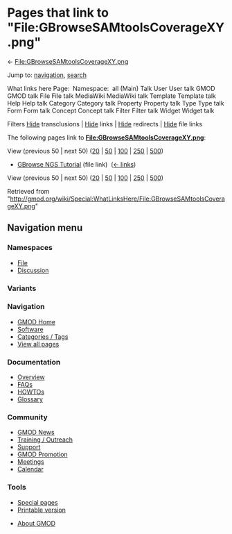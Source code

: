 <div id="mw-page-base" class="noprint">

</div>

<div id="mw-head-base" class="noprint">

</div>

<div id="content" class="mw-body" role="main">

<span id="top"></span>

<div id="mw-js-message" style="display:none;">

</div>



# <span dir="auto">Pages that link to "File:GBrowseSAMtoolsCoverageXY.png"</span>

<div id="bodyContent">

<div id="contentSub">

←
[File:GBrowseSAMtoolsCoverageXY.png](/wiki/File:GBrowseSAMtoolsCoverageXY.png "File:GBrowseSAMtoolsCoverageXY.png")

</div>

<div id="jump-to-nav" class="mw-jump">

Jump to: [navigation](#mw-navigation), [search](#p-search)

</div>

<div id="mw-content-text">

What links here Page:  Namespace:  all (Main) Talk User User talk GMOD
GMOD talk File File talk MediaWiki MediaWiki talk Template Template talk
Help Help talk Category Category talk Property Property talk Type Type
talk Form Form talk Concept Concept talk Filter Filter talk Widget
Widget talk

Filters
[Hide](/mediawiki/index.php?title=Special:WhatLinksHere/File:GBrowseSAMtoolsCoverageXY.png&hidetrans=1 "Special:WhatLinksHere/File:GBrowseSAMtoolsCoverageXY.png")
transclusions \|
[Hide](/mediawiki/index.php?title=Special:WhatLinksHere/File:GBrowseSAMtoolsCoverageXY.png&hidelinks=1 "Special:WhatLinksHere/File:GBrowseSAMtoolsCoverageXY.png")
links \|
[Hide](/mediawiki/index.php?title=Special:WhatLinksHere/File:GBrowseSAMtoolsCoverageXY.png&hideredirs=1 "Special:WhatLinksHere/File:GBrowseSAMtoolsCoverageXY.png")
redirects \|
[Hide](/mediawiki/index.php?title=Special:WhatLinksHere/File:GBrowseSAMtoolsCoverageXY.png&hideimages=1 "Special:WhatLinksHere/File:GBrowseSAMtoolsCoverageXY.png")
file links

The following pages link to
**[File:GBrowseSAMtoolsCoverageXY.png](/wiki/File:GBrowseSAMtoolsCoverageXY.png "File:GBrowseSAMtoolsCoverageXY.png")**:

View (previous 50 \| next 50)
([20](/mediawiki/index.php?title=Special:WhatLinksHere/File:GBrowseSAMtoolsCoverageXY.png&limit=20 "Special:WhatLinksHere/File:GBrowseSAMtoolsCoverageXY.png")
\|
[50](/mediawiki/index.php?title=Special:WhatLinksHere/File:GBrowseSAMtoolsCoverageXY.png&limit=50 "Special:WhatLinksHere/File:GBrowseSAMtoolsCoverageXY.png")
\|
[100](/mediawiki/index.php?title=Special:WhatLinksHere/File:GBrowseSAMtoolsCoverageXY.png&limit=100 "Special:WhatLinksHere/File:GBrowseSAMtoolsCoverageXY.png")
\|
[250](/mediawiki/index.php?title=Special:WhatLinksHere/File:GBrowseSAMtoolsCoverageXY.png&limit=250 "Special:WhatLinksHere/File:GBrowseSAMtoolsCoverageXY.png")
\|
[500](/mediawiki/index.php?title=Special:WhatLinksHere/File:GBrowseSAMtoolsCoverageXY.png&limit=500 "Special:WhatLinksHere/File:GBrowseSAMtoolsCoverageXY.png"))

- [GBrowse NGS
  Tutorial](/wiki/GBrowse_NGS_Tutorial "GBrowse NGS Tutorial") (file
  link) ‎ <span class="mw-whatlinkshere-tools">([←
  links](/mediawiki/index.php?title=Special:WhatLinksHere&target=GBrowse+NGS+Tutorial "Special:WhatLinksHere"))</span>

View (previous 50 \| next 50)
([20](/mediawiki/index.php?title=Special:WhatLinksHere/File:GBrowseSAMtoolsCoverageXY.png&limit=20 "Special:WhatLinksHere/File:GBrowseSAMtoolsCoverageXY.png")
\|
[50](/mediawiki/index.php?title=Special:WhatLinksHere/File:GBrowseSAMtoolsCoverageXY.png&limit=50 "Special:WhatLinksHere/File:GBrowseSAMtoolsCoverageXY.png")
\|
[100](/mediawiki/index.php?title=Special:WhatLinksHere/File:GBrowseSAMtoolsCoverageXY.png&limit=100 "Special:WhatLinksHere/File:GBrowseSAMtoolsCoverageXY.png")
\|
[250](/mediawiki/index.php?title=Special:WhatLinksHere/File:GBrowseSAMtoolsCoverageXY.png&limit=250 "Special:WhatLinksHere/File:GBrowseSAMtoolsCoverageXY.png")
\|
[500](/mediawiki/index.php?title=Special:WhatLinksHere/File:GBrowseSAMtoolsCoverageXY.png&limit=500 "Special:WhatLinksHere/File:GBrowseSAMtoolsCoverageXY.png"))

</div>

<div class="printfooter">

Retrieved from
"<http://gmod.org/wiki/Special:WhatLinksHere/File:GBrowseSAMtoolsCoverageXY.png>"

</div>

<div id="catlinks" class="catlinks catlinks-allhidden">

</div>

<div class="visualClear">

</div>

</div>

</div>

<div id="mw-navigation">

## Navigation menu

<div id="mw-head">



<div id="left-navigation">

<div id="p-namespaces" class="vectorTabs" role="navigation"
aria-labelledby="p-namespaces-label">

### Namespaces

- <span id="ca-nstab-image"><a href="/wiki/File:GBrowseSAMtoolsCoverageXY.png" accesskey="c"
  title="View the file page [c]">File</a></span>
- <span id="ca-talk"><a
  href="/mediawiki/index.php?title=File_talk:GBrowseSAMtoolsCoverageXY.png&amp;action=edit&amp;redlink=1"
  accesskey="t"
  title="Discussion about the content page [t]">Discussion</a></span>

</div>

<div id="p-variants" class="vectorMenu emptyPortlet" role="navigation"
aria-labelledby="p-variants-label">

### 

### Variants[](#)

<div class="menu">

</div>

</div>

</div>





</div>

</div>

</div>

<div id="mw-panel">

<div id="p-logo" role="banner">

<a href="/wiki/Main_Page"
style="background-image: url(http://gmod.org/images/GMOD-cogs.png);"
title="Visit the main page"></a>

</div>

<div id="p-Navigation" class="portal" role="navigation"
aria-labelledby="p-Navigation-label">

### Navigation

<div class="body">

- <span id="n-GMOD-Home">[GMOD Home](/wiki/Main_Page)</span>
- <span id="n-Software">[Software](/wiki/GMOD_Components)</span>
- <span id="n-Categories-.2F-Tags">[Categories /
  Tags](/wiki/Categories)</span>
- <span id="n-View-all-pages">[View all
  pages](/wiki/Special:AllPages)</span>

</div>

</div>

<div id="p-Documentation" class="portal" role="navigation"
aria-labelledby="p-Documentation-label">

### Documentation

<div class="body">

- <span id="n-Overview">[Overview](/wiki/Overview)</span>
- <span id="n-FAQs">[FAQs](/wiki/Category:FAQ)</span>
- <span id="n-HOWTOs">[HOWTOs](/wiki/Category:HOWTO)</span>
- <span id="n-Glossary">[Glossary](/wiki/Glossary)</span>

</div>

</div>

<div id="p-Community" class="portal" role="navigation"
aria-labelledby="p-Community-label">

### Community

<div class="body">

- <span id="n-GMOD-News">[GMOD News](/wiki/GMOD_News)</span>
- <span id="n-Training-.2F-Outreach">[Training /
  Outreach](/wiki/Training_and_Outreach)</span>
- <span id="n-Support">[Support](/wiki/Support)</span>
- <span id="n-GMOD-Promotion">[GMOD
  Promotion](/wiki/GMOD_Promotion)</span>
- <span id="n-Meetings">[Meetings](/wiki/Meetings)</span>
- <span id="n-Calendar">[Calendar](/wiki/Calendar)</span>

</div>

</div>

<div id="p-tb" class="portal" role="navigation"
aria-labelledby="p-tb-label">

### Tools

<div class="body">

- <span id="t-specialpages"><a href="/wiki/Special:SpecialPages" accesskey="q"
  title="A list of all special pages [q]">Special pages</a></span>
- <span id="t-print"><a
  href="/mediawiki/index.php?title=Special:WhatLinksHere/File:GBrowseSAMtoolsCoverageXY.png&amp;printable=yes"
  rel="alternate" accesskey="p"
  title="Printable version of this page [p]">Printable version</a></span>

</div>

</div>

</div>

</div>

<div id="footer" role="contentinfo">

- <span id="footer-places-about">[About
  GMOD](/wiki/GMOD:About "GMOD:About")</span>

<!-- -->






</div>
